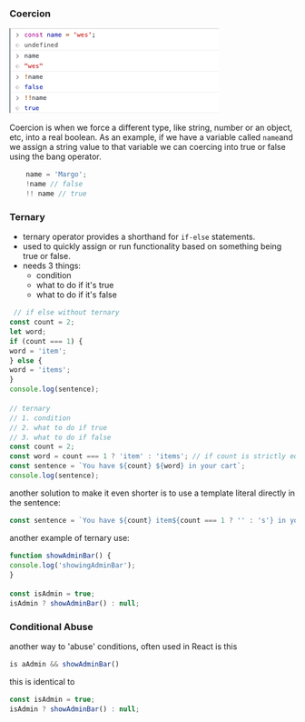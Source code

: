 

### **Coercion**

![coercion](https://github.com/CsarGomez/beginnersJavascriptNotes/raw/master/img/coercion.png)

Coercion is when we force a different type, like string, number or an object, etc, into a real boolean. As an example, if we have a variable called `name`and we assign a string value to that variable we can coercing into true or false using the bang operator.  

```js
	name = 'Margo';
	!name // false
	!! name // true
```

### Ternary 

- ternary operator provides a shorthand for `if-else` statements.
- used to quickly assign or run functionality based on something being true or false.  
- needs 3 things:
	- condition
	- what to do if it's true
	- what to do if it's false

```js
 // if else without ternary
const count = 2;
let word;
if (count === 1) {
word = 'item';
} else {
word = 'items';
}
console.log(sentence);
  
// ternary
// 1. condition
// 2. what to do if true
// 3. what to do if false
const count = 2;
const word = count === 1 ? 'item' : 'items'; // if count is strictly equal to 1 then return 'item' if not return 'items'
const sentence = `You have ${count} ${word} in your cart`;
console.log(sentence);
```
another solution to make it even shorter is to use a template literal directly in the sentence:
```js
const sentence = `You have ${count} item${count === 1 ? '' : 's'} in your cart`;
```

another example of ternary use:
```js
function showAdminBar() {
console.log('showingAdminBar');
}

const isAdmin = true;
isAdmin ? showAdminBar() : null;
```

### Conditional Abuse

another way to 'abuse' conditions, often used in React is this
```js
is aAdmin && showAdminBar()
```
this is identical to 
```js
const isAdmin = true;
isAdmin ? showAdminBar() : null;
```

